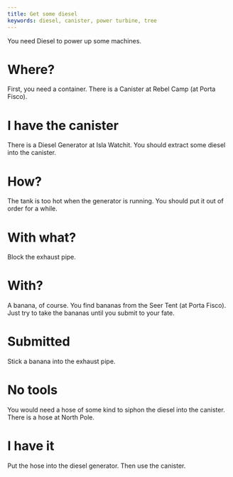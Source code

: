 ```yaml
---
title: Get some diesel
keywords: diesel, canister, power turbine, tree
---
```


You need Diesel to power up some machines.

# Where?
First, you need a container. There is a Canister at Rebel Camp (at Porta Fisco).

# I have the canister
There is a Diesel Generator at Isla Watchit. You should extract some diesel into the canister.

# How?
The tank is too hot when the generator is running. You should put it out of order for a while.

# With what?
Block the exhaust pipe.

# With?
A banana, of course. You find bananas from the Seer Tent (at Porta Fisco). Just try to take the bananas until you submit to your fate.

# Submitted
Stick a banana into the exhaust pipe.

# No tools
You would need a hose of some kind to siphon the diesel into the canister. There is a hose at North Pole.

# I have it
Put the hose into the diesel generator. Then use the canister.